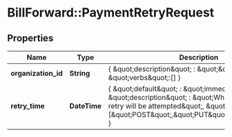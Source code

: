 # BillForward::PaymentRetryRequest

## Properties
Name | Type | Description | Notes
------------ | ------------- | ------------- | -------------
**organization_id** | **String** | { \&quot;description\&quot; : \&quot;\&quot;, \&quot;verbs\&quot;:[] } | [optional] 
**retry_time** | **DateTime** | { \&quot;default\&quot; : \&quot;immediately\&quot;, \&quot;description\&quot; : \&quot;When the payment retry will be attempted\&quot;, \&quot;verbs\&quot;:[\&quot;POST\&quot;,\&quot;PUT\&quot;,\&quot;GET\&quot;] } | [optional] 


